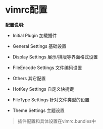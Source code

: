 # vimrc配置

**配置说明:**

* Initial Plugin 加载插件

* General Settings 基础设置

* Display Settings 展示\/排版等界面格式设置

* FileEncode Settings 文件编码设置

* Others 其它配置

* HotKey Settings 自定义快捷键

* FileType Settings 针对文件类型的设置

* Theme Settings 主题设置


> 插件配置和具体设置在vimrc.bundles中



